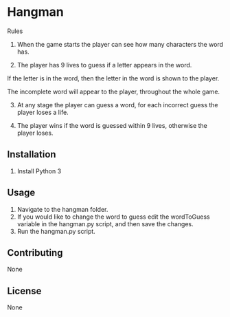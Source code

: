 # Hangman

Rules

1. When the game starts the player can see how many characters the word has.

2. The player has 9 lives to guess if a letter appears in the word.

If the letter is in the word, then the letter in the word is shown to the player.

The incomplete word will appear to the player, throughout the whole game.

3. At any stage the player can guess a word, for each incorrect guess the player loses a life.

4. The player wins if the word is guessed within 9 lives, otherwise the player loses.

## Installation

1. Install Python 3

## Usage

1. Navigate to the hangman folder.
2. If you would like to change the word to guess edit the wordToGuess variable in the hangman.py script, and then save the changes.
3. Run the hangman.py script.

## Contributing

None

## License

None
